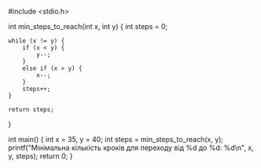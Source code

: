 #include <stdio.h>

int min_steps_to_reach(int x, int y) {
    int steps = 0;

    while (x != y) {
        if (x < y) {
            y--;
        }
        else if (x > y) {
            x--;
        }
        steps++;
    }

    return steps;
}

int main() {
    int x = 35, y = 40;
    int steps = min_steps_to_reach(x, y);
    printf("Мінімальна кількість кроків для переходу від %d до %d: %d\n", x, y, steps);
    return 0;
}

